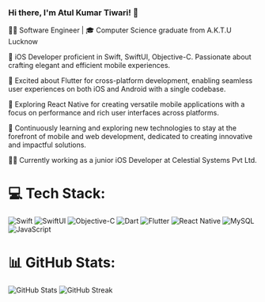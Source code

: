 ### Hi there, I'm Atul Kumar Tiwari! 👋

👨‍💻 Software Engineer | 🎓 Computer Science graduate from A.K.T.U Lucknow

📱 iOS Developer proficient in Swift, SwiftUI, Objective-C. Passionate about crafting elegant and efficient mobile experiences.

📱 Excited about Flutter for cross-platform development, enabling seamless user experiences on both iOS and Android with a single codebase.

📱 Exploring React Native for creating versatile mobile applications with a focus on performance and rich user interfaces across platforms.

🚀 Continuously learning and exploring new technologies to stay at the forefront of mobile and web development, dedicated to creating innovative and impactful solutions.

👨‍💼 Currently working as a junior iOS Developer at Celestial Systems Pvt Ltd.

# 💻 Tech Stack:
![Swift](https://img.shields.io/badge/swift-F54A2A?style=flat-square&logo=swift&logoColor=white) ![SwiftUI](https://img.shields.io/badge/SwiftUI-008DE4?style=flat-square&logo=swift&logoColor=white)  ![Objective-C](https://img.shields.io/badge/OBJECTIVE--C-%233A95E3.svg?style=flat-square&logo=apple&logoColor=white) 
![Dart](https://img.shields.io/badge/dart-%230175C2.svg?style=flat-square&logo=dart&logoColor=white) ![Flutter](https://img.shields.io/badge/Flutter-%2302569B.svg?style=flat-square&logo=Flutter&logoColor=white) 
![React Native](https://img.shields.io/badge/React_Native-20232A?style=flat-square&logo=react&logoColor=61DAFB) 
![MySQL](https://img.shields.io/badge/mysql-%2300000f.svg?style=flat-square&logo=mysql&logoColor=white) ![JavaScript](https://img.shields.io/badge/javascript-%23323330.svg?style=flat-square&logo=javascript&logoColor=%23F7DF1E)

# 📊 GitHub Stats:
![GitHub Stats](https://github-readme-stats.vercel.app/api?username=Atulkrishnatiwari&theme=dark&hide_border=false&include_all_commits=false&count_private=false)
![GitHub Streak](https://github-readme-streak-stats.herokuapp.com/?user=Atulkrishnatiwari&theme=dark&hide_border=false)
